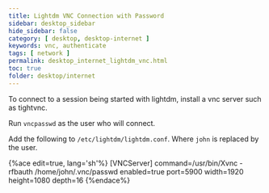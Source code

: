 ```yaml
---
title: Lightdm VNC Connection with Password
sidebar: desktop_sidebar
hide_sidebar: false
category: [ desktop, desktop-internet ]
keywords: vnc, authenticate
tags: [ network ]
permalink: desktop_internet_lightdm_vnc.html
toc: true
folder: desktop/internet
---
```


To connect to a session being started with lightdm, install a vnc server such as tightvnc.

Run ```vncpasswd``` as the user who will connect.

Add the following to ```/etc/lightdm/lightdm.conf```. Where ```john``` is replaced by the user.

{%ace edit=true, lang='sh'%}
[VNCServer]
command=/usr/bin/Xvnc -rfbauth /home/john/.vnc/passwd
enabled=true
port=5900
width=1920
height=1080
depth=16
{%endace%}
